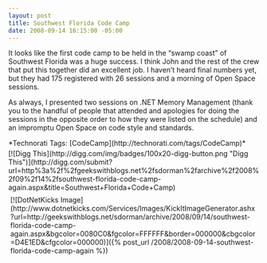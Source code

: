 ```yaml
---
layout: post
title: Southwest Florida Code Camp
date: 2008-09-14 16:15:00 -05:00
---
```


It looks like the first code camp to be held in the “swamp coast” of Southwest Florida was a huge success. I think John and the rest of the crew that put this together did an excellent job. I haven’t heard final numbers yet, but they had 175 registered with 26 sessions and a morning of Open Space sessions.

As always, I presented two sessions on .NET Memory Management (thank you to the handful of people that attended and apologies for doing the sessions in the opposite order to how they were listed on the schedule) and an impromptu Open Space on code style and standards.

  <div style="padding-bottom: 0px; margin: 0px; padding-left: 0px; padding-right: 0px; display: inline; float: none; padding-top: 0px" id="scid:0767317B-992E-4b12-91E0-4F059A8CECA8:29ce32e7-b5a2-44c5-a05d-d320238ab9cf" class="wlWriterSmartContent">*Technorati Tags: [CodeCamp](http://technorati.com/tags/CodeCamp)*</div><div class="wlWriterHeaderFooter" style="text-align:left; margin:0px; padding:4px 0px 4px 0px;">[![Digg This](http://digg.com/img/badges/100x20-digg-button.png "Digg This")](http://digg.com/submit?url=http%3a%2f%2fgeekswithblogs.net%2fsdorman%2farchive%2f2008%2f09%2f14%2fsouthwest-florida-code-camp-again.aspx&title=Southwest+Florida+Code+Camp)</div><div class="wlWriterHeaderFooter" style="text-align:left; margin:0px; padding:4px 4px 4px 4px;">[![DotNetKicks Image](http://www.dotnetkicks.com/Services/Images/KickItImageGenerator.ashx?url=http://geekswithblogs.net/sdorman/archive/2008/09/14/southwest-florida-code-camp-again.aspx&bgcolor=0080C0&fgcolor=FFFFFF&border=000000&cbgcolor=D4E1ED&cfgcolor=000000)]({% post_url /2008/2008-09-14-southwest-florida-code-camp-again %})</div>
